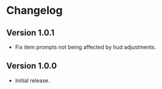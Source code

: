 # Changelog

## Version 1.0.1
- Fix item prompts not being affected by hud adjustments.

## Version 1.0.0
- Initial release.
